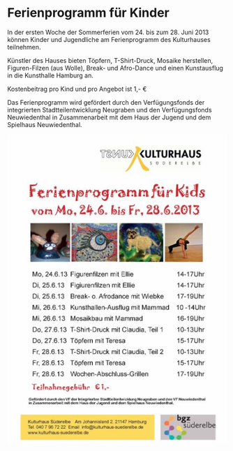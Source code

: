 # Ferienprogramm für Kinder

In der ersten Woche der Sommerferien vom 24. bis zum 28. Juni 2013
können Kinder und Jugendliche am Ferienprogramm des Kulturhauses
teilnehmen.

Künstler des Hauses bieten Töpfern, T-Shirt-Druck, Mosaike herstellen,
Figuren-Filzen (aus Wolle), Break- und Afro-Dance und einen Kunstausflug
in die Kunsthalle Hamburg an.

Kostenbeitrag pro Kind und pro Angebot ist 1,- €

Das Ferienprogramm wird gefördert durch den Verfügungsfonds der
integrierten Stadtteilentwicklung Neugraben und den Verfügungsfonds
Neuwiedenthal in Zusammenarbeit mit dem Haus der Jugend und dem
Spielhaus Neuwiedenthal.

![](/img/wsb_530x761_Ferienprogramm_13.jpg)
